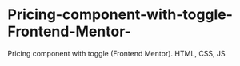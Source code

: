 # Pricing-component-with-toggle-Frontend-Mentor-
Pricing component with toggle (Frontend Mentor). HTML, CSS, JS
